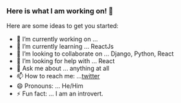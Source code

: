 ### Here is what I am working on! 👋

Here are some ideas to get you started:

- 🔭 I’m currently working on ... 
- 🌱 I’m currently learning ... ReactJs
- 👯 I’m looking to collaborate on ... Django, Python, React
- 🤔 I’m looking for help with ... React
- 💬 Ask me about ... anything at all
- 📫 How to reach me: ...[twitter](https://twitter.com/samwell_2)
- 😄 Pronouns: ... He/Him
- ⚡ Fun fact: ... I am an introvert.

